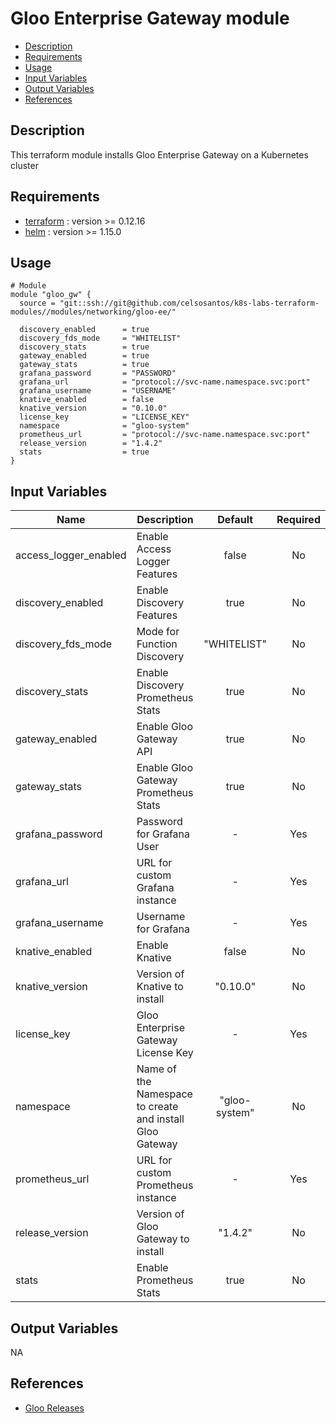 # Gloo Enterprise Gateway module

- [Description](#description)
- [Requirements](#requirements)
- [Usage](#usage)
- [Input Variables](#input-variables)
- [Output Variables](#output-variables)
- [References](#references)

## Description

This terraform module installs Gloo Enterprise Gateway on a Kubernetes cluster

## Requirements

* [terraform](https://www.terraform.io/downloads.html) : version >= 0.12.16
* [helm](https://kubernetes.io/docs/tasks/tools/install-kubectl/) : version >= 1.15.0

## Usage

```hcl
# Module
module "gloo_gw" {
  source = "git::ssh://git@github.com/celsosantos/k8s-labs-terraform-modules//modules/networking/gloo-ee/"

  discovery_enabled      = true
  discovery_fds_mode     = "WHITELIST"
  discovery_stats        = true
  gateway_enabled        = true
  gateway_stats          = true
  grafana_password       = "PASSWORD"
  grafana_url            = "protocol://svc-name.namespace.svc:port"
  grafana_username       = "USERNAME"
  knative_enabled        = false
  knative_version        = "0.10.0"
  license_key            = "LICENSE_KEY"
  namespace              = "gloo-system"
  prometheus_url         = "protocol://svc-name.namespace.svc:port"
  release_version        = "1.4.2"
  stats                  = true
}
```

## Input Variables

| Name                  | Description                                              |    Default    | Required |
| --------------------- | -------------------------------------------------------- | :-----------: | :------: |
| access_logger_enabled | Enable Access Logger Features                            |     false     |    No    |
| discovery_enabled     | Enable Discovery Features                                |     true      |    No    |
| discovery_fds_mode    | Mode for Function Discovery                              |  "WHITELIST"  |    No    |
| discovery_stats       | Enable Discovery Prometheus Stats                        |     true      |    No    |
| gateway_enabled       | Enable Gloo Gateway API                                  |     true      |    No    |
| gateway_stats         | Enable Gloo Gateway Prometheus Stats                     |     true      |    No    |
| grafana_password      | Password for Grafana User                                |       -       |   Yes    |
| grafana_url           | URL for custom Grafana instance                          |       -       |   Yes    |
| grafana_username      | Username for Grafana                                     |       -       |   Yes    |
| knative_enabled       | Enable Knative                                           |     false     |    No    |
| knative_version       | Version of Knative to install                            |   "0.10.0"    |    No    |
| license_key           | Gloo Enterprise Gateway License Key                      |       -       |   Yes    |
| namespace             | Name of the Namespace to create and install Gloo Gateway | "gloo-system" |    No    |
| prometheus_url        | URL for custom Prometheus instance                       |       -       |   Yes    |
| release_version       | Version of Gloo Gateway to install                       |    "1.4.2"    |    No    |
| stats                 | Enable Prometheus Stats                                  |     true      |    No    |

## Output Variables

NA

## References

* [Gloo Releases](https://github.com/solo-io/gloo/releases)

